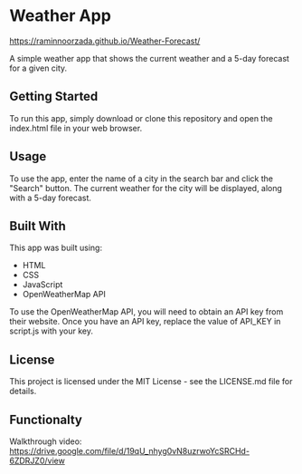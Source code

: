# Weather App

https://raminnoorzada.github.io/Weather-Forecast/  

A simple weather app that shows the current weather and a 5-day forecast for a given city.

## Getting Started
To run this app, simply download or clone this repository and open the index.html file in your web browser.

## Usage
To use the app, enter the name of a city in the search bar and click the "Search" button. The current weather for the city will be displayed, along with a 5-day forecast.

## Built With
This app was built using:

* HTML
* CSS
* JavaScript
* OpenWeatherMap API

To use the OpenWeatherMap API, you will need to obtain an API key from their website. Once you have an API key, replace the value of API_KEY in script.js with your key.

## License
This project is licensed under the MIT License - see the LICENSE.md file for details.

## Functionalty 

Walkthrough video: https://drive.google.com/file/d/19qU_nhyg0vN8uzrwoYcSRCHd-6ZDRJZ0/view 